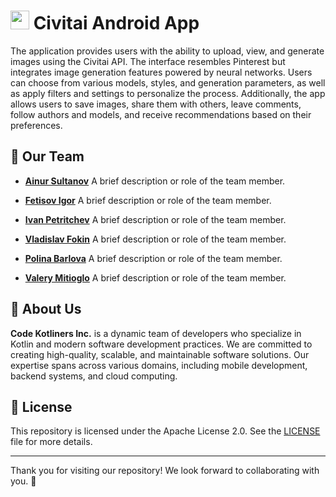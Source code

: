 # <img src="https://github.com/user-attachments/assets/2465b87f-12fb-45dd-b8df-ffd426827c36" width="30" height="30" /> Civitai Android App
The application provides users with the ability to upload, view, and generate images using the Civitai API. The interface resembles Pinterest but integrates image generation features powered by neural networks. Users can choose from various models, styles, and generation parameters, as well as apply filters and settings to personalize the process. Additionally, the app allows users to save images, share them with others, leave comments, follow authors and models, and receive recommendations based on their preferences.

## 🚀 Our Team

- **[Ainur Sultanov](https://github.com/yorickyeng)**
  A brief description or role of the team member.

- **[Fetisov Igor](https://github.com/Fetisyony)**
  A brief description or role of the team member.

- **[Ivan Petritchev](https://github.com/IvanCRA)**
  A brief description or role of the team member.

- **[Vladislav Fokin](https://github.com/mareliberum)**
  A brief description or role of the team member.

- **[Polina Barlova](https://github.com/pulkabarlova)**
  A brief description or role of the team member.

- **[Valery Mitioglo](https://github.com/val3rkq)**
  A brief description or role of the team member.

## 🌟 About Us

**Code Kotliners Inc.** is a dynamic team of developers who specialize in Kotlin and modern software development practices. We are committed to creating high-quality, scalable, and maintainable software solutions. Our expertise spans across various domains, including mobile development, backend systems, and cloud computing.

## 📜 License

This repository is licensed under the Apache License 2.0. See the [LICENSE](https://www.apache.org/licenses/LICENSE-2.0) file for more details.

---

Thank you for visiting our repository! We look forward to collaborating with you. 🚀
